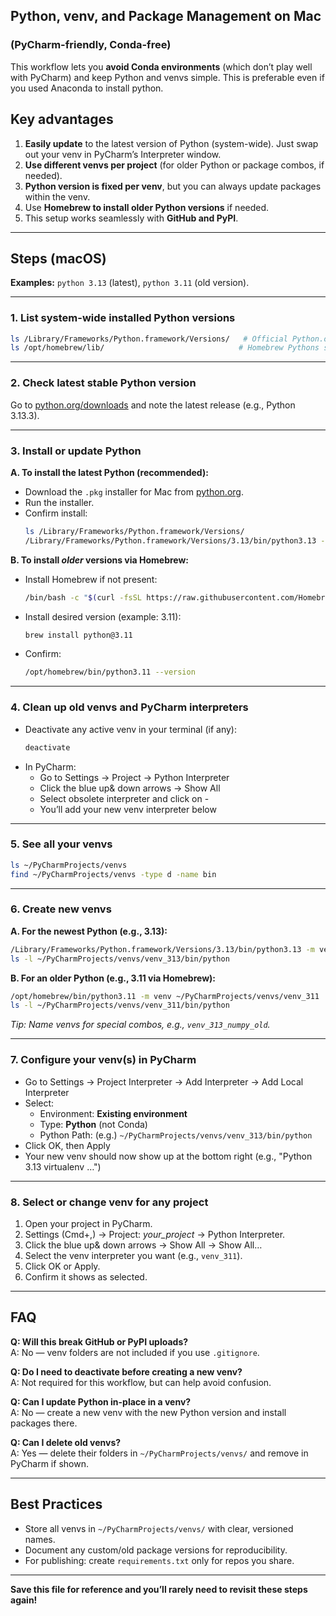 ## Python, venv, and Package Management on Mac 
### (PyCharm-friendly, Conda-free)

This workflow lets you **avoid Conda environments** (which don’t play well with PyCharm) and keep Python and venvs simple.
This is preferable even if you used Anaconda to install python.

## Key advantages

1. **Easily update** to the latest version of Python (system-wide). Just swap out your venv in PyCharm’s Interpreter window.
2. **Use different venvs per project** (for older Python or package combos, if needed).
3. **Python version is fixed per venv**, but you can always update packages within the venv.
4. Use **Homebrew to install older Python versions** if needed.
5. This setup works seamlessly with **GitHub and PyPI**.

---

## Steps (macOS)

**Examples:** `python 3.13` (latest), `python 3.11` (old version).

---
### 1. List system-wide installed Python versions

```sh
ls /Library/Frameworks/Python.framework/Versions/   # Official Python.org installs
ls /opt/homebrew/lib/                              # Homebrew Pythons show here
```

---

### 2. Check latest stable Python version

Go to [python.org/downloads](https://www.python.org/downloads/) and note the latest release (e.g., Python 3.13.3).

---

### 3. Install or update Python

**A. To install the latest Python (recommended):**

- Download the `.pkg` installer for Mac from [python.org](https://www.python.org/downloads/mac-osx/).
- Run the installer.
- Confirm install:
    ```sh
    ls /Library/Frameworks/Python.framework/Versions/
    /Library/Frameworks/Python.framework/Versions/3.13/bin/python3.13 --version
    ```

**B. To install *older* versions via Homebrew:**

- Install Homebrew if not present:
    ```sh
    /bin/bash -c "$(curl -fsSL https://raw.githubusercontent.com/Homebrew/install/HEAD/install.sh)"
    ```
- Install desired version (example: 3.11):
    ```sh
    brew install python@3.11
    ```
- Confirm:
    ```sh
    /opt/homebrew/bin/python3.11 --version
    ```

---

### 4. Clean up old venvs and PyCharm interpreters

- Deactivate any active venv in your terminal (if any):
    ```sh
    deactivate
    ```
- In PyCharm:  
    - Go to Settings → Project → Python Interpreter  
    - Click the blue up& down arrows → Show All  
    - Select obsolete interpreter and click on -   
    - You’ll add your new venv interpreter below

---

### 5. See all your venvs

```sh
ls ~/PyCharmProjects/venvs
find ~/PyCharmProjects/venvs -type d -name bin
```

---

### 6. Create new venvs

**A. For the newest Python (e.g., 3.13):**
```sh
/Library/Frameworks/Python.framework/Versions/3.13/bin/python3.13 -m venv ~/PyCharmProjects/venvs/venv_313
ls -l ~/PyCharmProjects/venvs/venv_313/bin/python
```

**B. For an older Python (e.g., 3.11 via Homebrew):**
```sh
/opt/homebrew/bin/python3.11 -m venv ~/PyCharmProjects/venvs/venv_311
ls -l ~/PyCharmProjects/venvs/venv_311/bin/python
```

_Tip: Name venvs for special combos, e.g., `venv_313_numpy_old`._

---


### 7. Configure your venv(s) in PyCharm

- Go to Settings → Project Interpreter → Add Interpreter → Add Local Interpreter
- Select:  
    - Environment: **Existing environment**  
    - Type: **Python** (not Conda)  
    - Python Path: (e.g.) `~/PyCharmProjects/venvs/venv_313/bin/python`
- Click OK, then Apply  
- Your new venv should now show up at the bottom right (e.g., "Python 3.13 virtualenv …")

---

### 8. Select or change venv for any project

1. Open your project in PyCharm.
2. Settings (Cmd+,) → Project: *your_project* → Python Interpreter.
3. Click the blue up& down arrows → Show All → Show All…
4. Select the venv interpreter you want (e.g., `venv_311`).
5. Click OK or Apply.
6. Confirm it shows as selected.

---

## FAQ

**Q: Will this break GitHub or PyPI uploads?**  
A: No — venv folders are not included if you use `.gitignore`.

**Q: Do I need to deactivate before creating a new venv?**  
A: Not required for this workflow, but can help avoid confusion.

**Q: Can I update Python in-place in a venv?**  
A: No — create a new venv with the new Python version and install packages there.

**Q: Can I delete old venvs?**  
A: Yes — delete their folders in `~/PyCharmProjects/venvs/` and remove in PyCharm if shown.

---

## Best Practices

- Store all venvs in `~/PyCharmProjects/venvs/` with clear, versioned names.
- Document any custom/old package versions for reproducibility.
- For publishing: create `requirements.txt` only for repos you share.

---

**Save this file for reference and you’ll rarely need to revisit these steps again!**